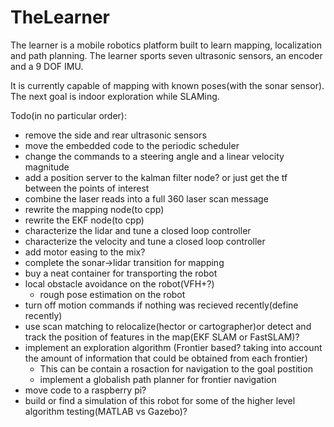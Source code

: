 # TheLearner
The learner is a mobile robotics platform built to learn mapping, localization and path planning. The learner sports seven ultrasonic sensors, an encoder and a 9 DOF IMU.

It is currently capable of mapping with known poses(with the sonar sensor). The next goal is indoor exploration while SLAMing.

Todo(in no particular order):

- remove the side and rear ultrasonic sensors
- move the embedded code to the periodic scheduler
- change the commands to a steering angle and a linear velocity magnitude
- add a position server to the kalman filter node? or just get the tf between the points of interest
- combine the laser reads into a full 360 laser scan message
- rewrite the mapping node(to cpp)
- rewrite the EKF node(to cpp)
- characterize the lidar and tune a closed loop controller
- characterize the velocity and tune a closed loop controller
- add motor easing to the mix?
- complete the sonar->lidar transition for mapping
- buy a neat container for transporting the robot
- local obstacle avoidance on the robot(VFH+?)
  - rough pose estimation on the robot
- turn off motion commands if nothing was recieved recently(define recently)
- use scan matching to relocalize(hector or cartographer)or detect and track the position of features in the map(EKF SLAM or FastSLAM)?
- implement an exploration algorithm (Frontier based? taking into account the amount of information that could be obtained from each frontier)
  - This can be contain a rosaction for navigation to the goal postition
  - implement a globalish path planner for frontier navigation
- move code to a raspberry pi?
- build or find a simulation of this robot for some of the higher level algorithm testing(MATLAB vs Gazebo)?
